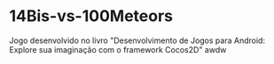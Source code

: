 # 14Bis-vs-100Meteors
Jogo desenvolvido no livro "Desenvolvimento de Jogos para Android: Explore sua imaginação com o framework Cocos2D"
awdw
